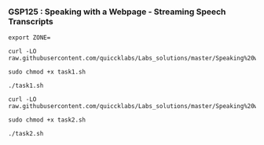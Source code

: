 ### GSP125 :  Speaking with a Webpage - Streaming Speech Transcripts 

```
export ZONE=
```

```
curl -LO raw.githubusercontent.com/quiccklabs/Labs_solutions/master/Speaking%20with%20a%20Webpage%20%20Streaming%20Speech%20Transcripts/task1.sh

sudo chmod +x task1.sh

./task1.sh
```


```
curl -LO raw.githubusercontent.com/quiccklabs/Labs_solutions/master/Speaking%20with%20a%20Webpage%20%20Streaming%20Speech%20Transcripts/task2.sh

sudo chmod +x task2.sh

./task2.sh
```


